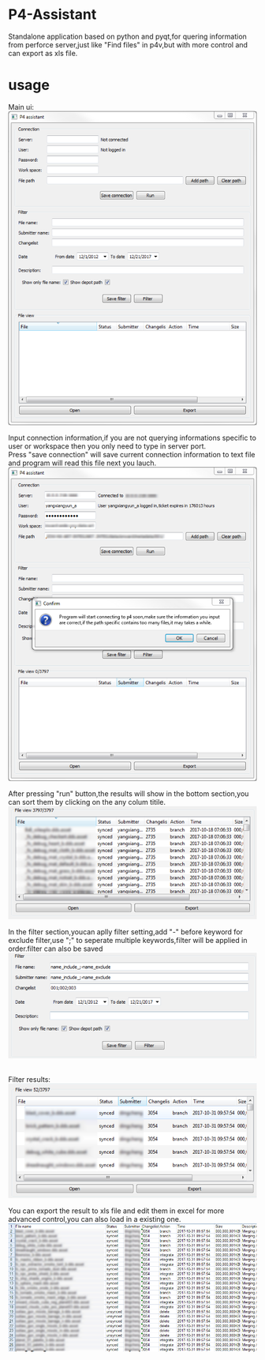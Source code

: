 # P4-Assistant
Standalone application based on python and pyqt,for quering information from perforce server,just like "Find files" in p4v,but with more control and can export as xls file.

# usage  
Main ui:  
![1](ui.png)   

Input connection information,if you are not querying informations specific to user or workspace then you only need to type in server port.  
Press "save connection" will save current connection information to text file and program will read this file next you lauch.  
![2](run.png)  

After pressing "run" button,the results will show in the bottom section,you can sort them by clicking on the any colum titile.  
![3](result.png)   

In the filter section,youcan aplly filter setting,add "-" before keyword for exclude filter,use ";" to seperate multiple keywords,filter will be applied in order.filter can also be saved  
![4](filter.png)   

Filter results:  
![5](filter_result.png)   

You can export the result to xls file and edit them in excel for more advanced control,you can also load in a existing one.
![6](xls.png)   
